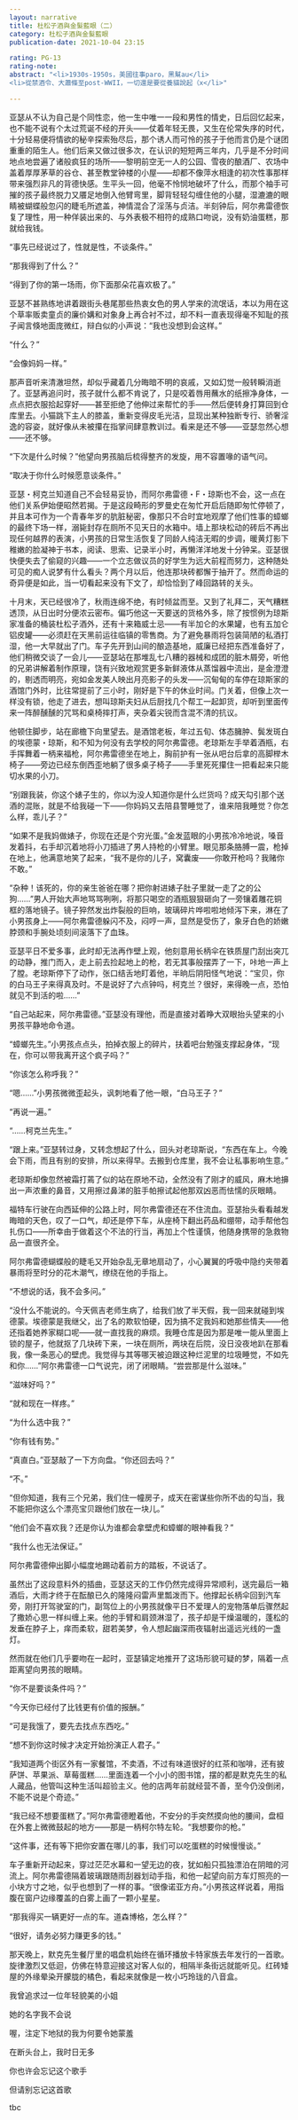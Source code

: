 ```yaml
---
layout: narrative
title: 杜松子酒與金髮藍眼（二）
category: 杜松子酒與金髮藍眼
publication-date: 2021-10-04 23:15

rating: PG-13
rating-note:
abstract: "<li>1930s-1950s，美國往事paro，黑幫au</li>
<li>從禁酒令、大蕭條至post-WWII，一切還是要從養貓說起（x</li>"

---
```


亚瑟从不认为自己是个同性恋，他一生中唯一一段和男性的情史，日后回忆起来，也不能不说有个太过荒诞不经的开头——仗着年轻无畏，又生在伦常失序的时代，十分轻易便将情欲的秘辛探索殆尽后，那个诱人而可怜的孩子于他而言仍是个谜团重重的陌生人。他们后来又做过很多次，在认识的短短两三年内，几乎是不分时间地点地尝遍了诸般疯狂的场所——黎明前空无一人的公园、雪夜的酿酒厂、农场中盖着厚厚茅草的谷仓、甚至教堂钟楼的小屋——却都不像萍水相逢的初次性事那样带来强烈非凡的背德快感。生平头一回，他毫不怜悯地破坏了什么，而那个袖手可摧的孩子最终脱力又餍足地倒入他臂弯里，脚背轻轻勾缠住他的小腿，湿漉漉的眼睛被蝴蝶般忽闪的睫毛所遮盖，神情混合了淫荡与贞洁。半刻钟后，阿尔弗雷德恢复了理性，用一种佯装出来的、与外表极不相符的成熟口吻说，没有奶油蛋糕，那就给我钱。

“事先已经说过了，性就是性，不谈条件。”

“那我得到了什么？”

“得到了你的第一场雨，你下面那朵花喜欢极了。”

亚瑟不甚熟练地讲着跟街头巷尾那些热衷女色的男人学来的流氓话，本以为用在这个草率贩卖童贞的廉价媾和对象身上再合衬不过，却不料一直表现得毫不知耻的孩子闻言倏地面庞微红，辩白似的小声说：“我也没想到会这样。”

“什么？”

“会像妈妈一样。”

那声音听来清澈坦然，却似乎藏着几分晦暗不明的哀戚，又如幻觉一般转瞬消逝了。亚瑟再追问时，孩子就什么都不肯说了，只是咬着唇用蘸水的纸擦净身体，一点点把衣服拾起穿好——甚至拒绝了他伸过来帮忙的手——然后便转身打算回到仓库里去。小猫跳下主人的膝盖，重新变得皮毛光洁，显现出某种独断专行、骄奢淫逸的容姿，就好像从未被攥在指掌间肆意教训过。看来是还不够——亚瑟忽然心想——还不够。

“下次是什么时候？”他望向男孩脑后梳得整齐的发旋，用不容置喙的语气问。

“取决于你什么时候愿意谈条件。”

亚瑟・柯克兰知道自己不会轻易妥协，而阿尔弗雷德・F・琼斯也不会，这一点在他们关系伊始便昭然若揭。于是这段畸形的罗曼史在匆忙开启后随即匆忙停顿了，并且本可作为一个青春年岁的肮脏秘密，像那只不合时宜地观摩了他们性事的蟑螂的最终下场一样，溺毙封存在厕所不见天日的水箱中。墙上那块松动的砖后不再出现任何越界的表演，小男孩的日常生活恢复了同龄人纯洁无暇的步调，暖黄灯影下稚嫩的脸凝神于书本，阅读、思索、记录半小时，再懒洋洋地发十分钟呆。亚瑟很快便失去了偷窥的兴趣——一个立志做议员的好学生为远大前程而努力，这种随处可见的痴人说梦有什么看头？两个月以后，他连那块砖都懈于抽开了。然而命运的奇异便是如此，当一切看起来没有下文了，却恰恰到了峰回路转的关头。

十月末，天已经很冷了，秋雨连绵不绝，有时倾盆而至。又到了礼拜二，天气糟糕透顶，从日出时分便浓云密布。偏巧他这一天要送的货格外多，除了按惯例为琼斯家准备的桶装杜松子酒外，还有十来箱威士忌——有半加仑的水果罐，也有五加仑铝皮罐——必须赶在天黑前运往临镇的零售商。为了避免暴雨将包装简陋的私酒打湿，他一大早就出了门。车子先开到山间的酿造基地，威廉已经把东西准备好了，他们稍微交谈了一会儿——亚瑟站在那堆乱七八糟的器械和成团的脏木屑旁，听他的兄弟讲解着制作原理，饶有兴致地观赏更多新鲜液体从蒸馏器中流出，是金澄澄的，剔透而明亮，宛如金发美人映出月亮影子的头发——沉甸甸的车停在琼斯家的酒馆门外时，比往常提前了三小时，刚好是下午的休业时间。门关着，但像上次一样没有锁，他走了进去，想叫琼斯夫妇从后厨找几个帮工一起卸货，却听到里面传来一阵醉醺醺的咒骂和桌椅摔打声，夹杂着尖锐而含混不清的抗议。

他顿住脚步，站在廊檐下向里望去。是酒馆老板，年过五旬、体态臃肿、鬓发斑白的埃德蒙・琼斯，和不知为何没有去学校的阿尔弗雷德。老琼斯左手举着酒瓶，右手挥舞着一柄来福枪，阿尔弗雷德坐在地上，胸前护有一张从吧台后拿的高脚榉木椅子——旁边已经东倒西歪地躺了很多桌子椅子——手里死死攥住一把看起来只能切水果的小刀。

“别跟我装，你这个婊子生的，你以为没人知道你是什么烂货吗？成天勾引那个送酒的混账，就是不给我碰一下——你妈妈又去陪县警睡觉了，谁来陪我睡觉？你怎么样，乖儿子？”

“如果不是我妈做婊子，你现在还是个穷光蛋。”金发蓝眼的小男孩冷冷地说，嗓音发着抖，右手却沉着地将小刀插进了男人持枪的小臂里。眼见那条胳膊一震，枪掉在地上，他满意地笑了起来，“我不是你的儿子，窝囊废——你敢开枪吗？我赌你不敢。”

“杂种！该死的，你的亲生爸爸在哪？把你射进婊子肚子里就一走了之的公狗……”男人开始大声地骂骂咧咧，将那只喝空的酒瓶狠狠砸向了一旁镶着雕花铜框的落地镜子。镜子猝然发出炸裂般的巨响，玻璃碎片哗啦啦地倾泻下来，淋在了小男孩身上——阿尔弗雷德躲闪不及，闷哼一声，显然是受伤了，象牙白色的娇嫩脖颈和手腕处顷刻间滚落下了血珠。

亚瑟平日不爱多事，此时却无法再作壁上观，他刻意用长柄伞在铁质屋门刮出突兀的动静，推门而入，走上前去捡起地上的枪，若无其事般摆弄了一下，咔地一声上了膛。老琼斯停下了动作，张口结舌地盯着他，半晌后阴阳怪气地说：“宝贝，你的白马王子来得真及时。不是说好了六点钟吗，柯克兰？很好，来得晚一点，恐怕就见不到活的啦……”

“自己站起来，阿尔弗雷德。”亚瑟没有理他，而是直接对着睁大双眼抬头望来的小男孩平静地命令道。

“蟑螂先生。”小男孩点点头，拍掉衣服上的碎片，扶着吧台勉强支撑起身体，“现在，你可以带我离开这个疯子吗？”

“你该怎么称呼我？”

“嗯……”小男孩微微歪起头，讽刺地看了他一眼，“白马王子？”

“再说一遍。”

“……柯克兰先生。”

“跟上来。”亚瑟转过身，又转念想起了什么，回头对老琼斯说，“东西在车上。今晚会下雨，而且有别的安排，所以来得早。去搬到仓库里，我不会让私事影响生意。”

老琼斯却像忽然被霜打蔫了似的站在原地不动，全然没有了刚才的威风，麻木地擤出一声浓重的鼻音，又用擦过鼻涕的脏手帕擦试起他那双凶恶而怯懦的灰眼睛。

福特车行驶在向西延伸的公路上时，阿尔弗雷德还在不住流血。亚瑟抬头看看越发晦暗的天色，叹了一口气，却还是停下车，从座椅下翻出药品和绷带，动手帮他包扎伤口——所幸由于做着这个不法的行当，再加上个性谨慎，他随身携带的急救物品一直很齐全。

阿尔弗雷德蝴蝶般的睫毛又开始杂乱无章地扇动了，小心翼翼的呼吸中隐约夹带着暴雨将至时分的花木潮气，缭绕在他的手指上。

“不想说的话，我不会多问。”

“没什么不能说的。今天佩吉老师生病了，给我们放了半天假，我一回来就碰到埃德蒙。埃德蒙是我继父，出了名的欺软怕硬，因为搞不定我妈和她那些情夫——他还指着她养家糊口呢——就一直找我的麻烦。我睡仓库是因为那是唯一能从里面上锁的屋子，他就抠了几块砖下来，一块在厕所，两块在后院，没日没夜地趴在那看我，像一条恶心的壁虎。我觉得与其等哪天被迫跟这种烂泥里的垃圾睡觉，不如先和你……”阿尔弗雷德一口气说完，闭了闭眼睛。“尝尝那是什么滋味。”

“滋味好吗？”

“就和现在一样疼。”

“为什么选中我？”

“你有钱有势。”

“真直白。”亚瑟敲了一下方向盘。“你还回去吗？”

“不。”

“但你知道，我有三个兄弟，我们住一幢房子，成天在密谋些你所不齿的勾当，我不能把你这么个漂亮宝贝跟他们放在一块儿。”

“他们会不喜欢我？还是你认为谁都会拿壁虎和蟑螂的眼神看我？”

“我什么也无法保证。”

阿尔弗雷德伸出脚小幅度地踢动着前方的踏板，不说话了。

虽然出了这段意料外的插曲，亚瑟这天的工作仍然完成得异常顺利，送完最后一箱酒后，大雨才终于在酝酿已久的隆隆闷雷声里瓢泼而下。他撑起长柄伞回到汽车旁，刚打开驾驶室的门，副驾位上的小男孩就像平日不爱理人的宠物落单后骤然起了撒娇心思一样纠缠上来。他的手臂和肩颈淋湿了，孩子却是干燥温暖的，蓬松的发垂在脖子上，痒而柔软，甜若美梦，令人想起幽深雨夜辐射出遥远光线的一盏灯。

然而就在他们几乎要吻在一起时，亚瑟镇定地推开了这场形貌可疑的梦，隔着一点距离望向男孩的眼睛。

“你不是要谈条件吗？”

“今天你已经付了比钱更有价值的报酬。”

“可是我饿了，要先去找点东西吃。”

“想不到你这时候才决定开始扮演正人君子。”

“我知道两个街区外有一家餐馆，不卖酒，不过有味道很好的红茶和咖啡，还有披萨饼、苹果派、草莓蛋糕……里面连着一个小小的图书馆，摆的都是默克先生的私人藏品，他管叫这种生活叫超验主义。他的店两年前就经营不善，至今仍没倒闭，不能不说是个奇迹。”

“我已经不想要蛋糕了。”阿尔弗雷德瞪着他，不安分的手突然摸向他的腰间，盘桓在外套上微微鼓起的地方——那是一柄柯尔特左轮。“我想要你的枪。”

“这件事，还有等下把你安置在哪儿的事，我们可以吃蛋糕的时候慢慢谈。”

车子重新开动起来，穿过茫茫水幕和一望无边的夜，犹如船只孤独漂泊在阴暗的河流上。阿尔弗雷德隔着玻璃跟随雨刮器划动手指，和他一起望向前方车灯照亮的一小块方寸之地，似乎也想到了一样的事。“很像诺亚方舟。”小男孩这样说着，用指腹在窗户边缘覆盖的白雾上画了一颗小星星。

“那我得买一辆更好一点的车。道森博格，怎么样？”

“很好，请务必努力赚更多的钱。”

那天晚上，默克先生餐厅里的唱盘机始终在循环播放卡特家族去年发行的一首歌。旋律激烈又低迴，仿佛在特意迎接这对客人似的，相隔半条街远就能听见。红砖矮屋的外缘晕染开朦胧的橘色，看起来就像是一枚小巧玲珑的八音盒。

我曾追求过一位年轻貌美的小姐

她的名字我不会说

喔，注定下地狱的我为何要令她蒙羞

在断头台上，我时日无多

你也许会忘记这个歌手

但请别忘记这首歌

tbc
